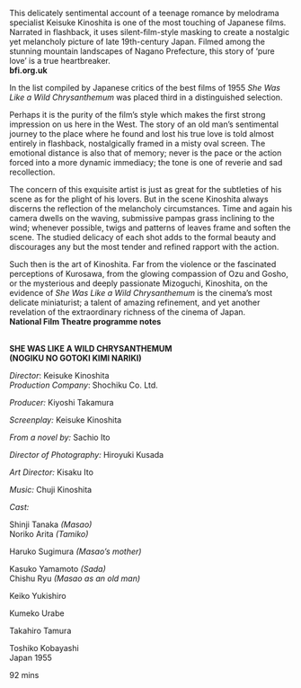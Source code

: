 

This delicately sentimental account of a teenage romance by melodrama specialist Keisuke Kinoshita is one of the most touching of Japanese films. Narrated in flashback, it uses silent-film-style masking to create a nostalgic yet melancholy picture of late 19th-century Japan. Filmed among the stunning mountain landscapes of Nagano Prefecture, this story of ‘pure love’ is a true heartbreaker.  
**bfi.org.uk**

In the list compiled by Japanese critics of the best films of 1955 _She Was Like a Wild Chrysanthemum_ was placed third in a distinguished selection.

Perhaps it is the purity of the film’s style which makes the first strong impression on us here in the West. The story of an old man’s sentimental journey to the place where he found and lost his true love is told almost entirely in flashback, nostalgically framed in a misty oval screen. The emotional distance is also that of memory; never is the pace or the action forced into a more dynamic immediacy; the tone is one of reverie and sad recollection.

The concern of this exquisite artist is just as great for the subtleties of his scene as for the plight of his lovers. But in the scene Kinoshita always discerns the reflection of the melancholy circumstances. Time and again his camera dwells on the waving, submissive pampas grass inclining to the wind; whenever possible, twigs and patterns of leaves frame and soften the scene. The studied delicacy of each shot adds to the formal beauty and discourages any but the most tender and refined rapport with the action.

Such then is the art of Kinoshita. Far from the violence or the fascinated perceptions of Kurosawa, from the glowing compassion of Ozu and Gosho, or the mysterious and deeply passionate Mizoguchi, Kinoshita, on the evidence of _She Was Like a Wild Chrysanthemum_ is the cinema’s most delicate miniaturist; a talent of amazing refinement, and yet another revelation of the extraordinary richness of the cinema of Japan.  
**National Film Theatre programme notes**
<br><br>

**SHE WAS LIKE A WILD CHRYSANTHEMUM**<br>**(NOGIKU NO GOTOKI KIMI NARIKI)**

_Director_: Keisuke Kinoshita  
_Production Company_: Shochiku Co. Ltd.

_Producer:_ Kiyoshi Takamura

_Screenplay:_ Keisuke Kinoshita

_From a novel by:_ Sachio Ito

_Director of Photography:_ Hiroyuki Kusada

_Art Director:_ Kisaku Ito

_Music:_ Chuji Kinoshita

_Cast:_

Shinji Tanaka _(Masao)_  
Noriko Arita _(Tamiko)_

Haruko Sugimura _(Masao’s mother)_

Kasuko Yamamoto _(Sada)_  
Chishu Ryu _(Masao as an old man)_

Keiko Yukishiro

Kumeko Urabe

Takahiro Tamura

Toshiko Kobayashi  
Japan 1955

92 mins
<!--stackedit_data:
eyJoaXN0b3J5IjpbLTIxOTQ2NTYyOF19
-->